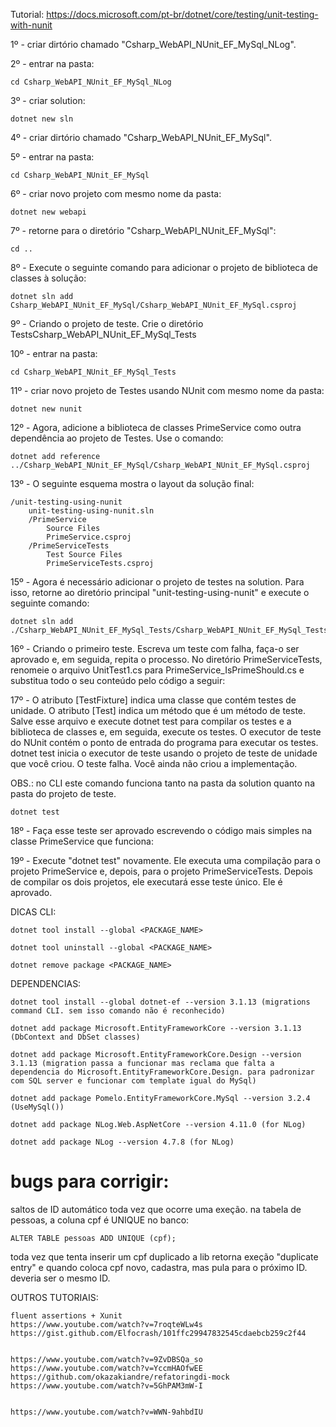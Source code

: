 Tutorial: https://docs.microsoft.com/pt-br/dotnet/core/testing/unit-testing-with-nunit

1º - criar dirtório chamado "Csharp_WebAPI_NUnit_EF_MySql_NLog".

2º - entrar na pasta:

    cd Csharp_WebAPI_NUnit_EF_MySql_NLog

3º - criar solution:

    dotnet new sln

4º - criar dirtório chamado "Csharp_WebAPI_NUnit_EF_MySql".

5º - entrar na pasta:

    cd Csharp_WebAPI_NUnit_EF_MySql

6º - criar novo projeto com mesmo nome da pasta:

    dotnet new webapi

7º - retorne para o diretório "Csharp_WebAPI_NUnit_EF_MySql":

    cd ..

8º - Execute o seguinte comando para adicionar o projeto de biblioteca de classes à solução:

    dotnet sln add Csharp_WebAPI_NUnit_EF_MySql/Csharp_WebAPI_NUnit_EF_MySql.csproj

9º - Criando o projeto de teste. Crie o diretório TestsCsharp_WebAPI_NUnit_EF_MySql_Tests

10º - entrar na pasta:

    cd Csharp_WebAPI_NUnit_EF_MySql_Tests

11º - criar novo projeto de Testes usando NUnit com mesmo nome da pasta:

    dotnet new nunit

12º -  Agora, adicione a biblioteca de classes PrimeService como outra dependência ao projeto de Testes. Use o comando:

    dotnet add reference ../Csharp_WebAPI_NUnit_EF_MySql/Csharp_WebAPI_NUnit_EF_MySql.csproj

13º - O seguinte esquema mostra o layout da solução final:

    /unit-testing-using-nunit
        unit-testing-using-nunit.sln
        /PrimeService
            Source Files
            PrimeService.csproj
        /PrimeServiceTests
            Test Source Files
            PrimeServiceTests.csproj

15º - Agora é necessário adicionar o projeto de testes na solution. Para isso, retorne ao diretório principal "unit-testing-using-nunit" e execute o seguinte comando:

    dotnet sln add ./Csharp_WebAPI_NUnit_EF_MySql_Tests/Csharp_WebAPI_NUnit_EF_MySql_Tests.csproj

16º - Criando o primeiro teste. Escreva um teste com falha, faça-o ser aprovado e, em seguida, repita o processo. No diretório PrimeServiceTests, renomeie o arquivo UnitTest1.cs para PrimeService_IsPrimeShould.cs e substitua todo o seu conteúdo pelo código a seguir:

17º - O atributo [TestFixture] indica uma classe que contém testes de unidade. O atributo [Test] indica um método que é um método de teste.
Salve esse arquivo e execute dotnet test para compilar os testes e a biblioteca de classes e, em seguida, execute os testes. O executor de teste do NUnit contém o ponto de entrada do programa para executar os testes. dotnet test inicia o executor de teste usando o projeto de teste de unidade que você criou.
O teste falha. Você ainda não criou a implementação.

OBS.: no CLI este comando funciona tanto na pasta da solution quanto na pasta do projeto de teste.

    dotnet test

18º - Faça esse teste ser aprovado escrevendo o código mais simples na classe PrimeService que funciona:

19º - Execute "dotnet test" novamente. Ele executa uma compilação para o projeto PrimeService e, depois, para o projeto PrimeServiceTests. Depois de compilar os dois projetos, ele executará esse teste único. Ele é aprovado.


DICAS CLI:

    dotnet tool install --global <PACKAGE_NAME>
    
    dotnet tool uninstall --global <PACKAGE_NAME>    

    dotnet remove package <PACKAGE_NAME>


DEPENDENCIAS:    

    dotnet tool install --global dotnet-ef --version 3.1.13 (migrations command CLI. sem isso comando não é reconhecido)

    dotnet add package Microsoft.EntityFrameworkCore --version 3.1.13 (DbContext and DbSet classes)

    dotnet add package Microsoft.EntityFrameworkCore.Design --version 3.1.13 (migration passa a funcionar mas reclama que falta a dependencia do Microsoft.EntityFrameworkCore.Design. para padronizar com SQL server e funcionar com template igual do MySql)    

    dotnet add package Pomelo.EntityFrameworkCore.MySql --version 3.2.4 (UseMySql())

    dotnet add package NLog.Web.AspNetCore --version 4.11.0 (for NLog)

    dotnet add package NLog --version 4.7.8 (for NLog)

    

# bugs para corrigir:

saltos de ID automático toda vez que ocorre uma exeção. na tabela de pessoas, a coluna cpf é UNIQUE no banco: 

    ALTER TABLE pessoas ADD UNIQUE (cpf);

toda vez que tenta inserir um cpf duplicado a lib retorna exeção "duplicate entry" e quando coloca cpf novo, cadastra, mas pula para o próximo ID. deveria ser o mesmo ID.



OUTROS TUTORIAIS:

    fluent assertions + Xunit
    https://www.youtube.com/watch?v=7roqteWLw4s
    https://gist.github.com/Elfocrash/101ffc29947832545cdaebcb259c2f44


    https://www.youtube.com/watch?v=9ZvDBSQa_so
    https://www.youtube.com/watch?v=YccmHAOfwEE
    https://github.com/okazakiandre/refatoringdi-mock
    https://www.youtube.com/watch?v=5GhPAM3mW-I


    https://www.youtube.com/watch?v=WWN-9ahbdIU
    


